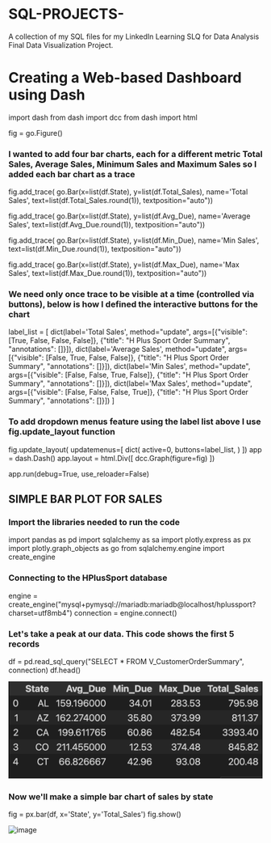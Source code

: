 # SQL-PROJECTS-
A collection of my SQL files for my LinkedIn Learning SLQ for Data Analysis Final Data Visualization Project.


# Creating a Web-based Dashboard using Dash
import dash
from dash import dcc
from dash import html

fig = go.Figure()

### I wanted to add four bar charts, each for a different metric Total Sales, Average Sales, Minimum Sales and Maximum Sales so I added each bar chart as a trace

fig.add_trace(
    go.Bar(x=list(df.State),
        y=list(df.Total_Sales),
        name='Total Sales',
        text=list(df.Total_Sales.round(1)),
           textposition="auto"))

fig.add_trace(
    go.Bar(x=list(df.State),
           y=list(df.Avg_Due),
           name='Average Sales',
           text=list(df.Avg_Due.round(1)),
           textposition="auto"))

fig.add_trace(
    go.Bar(x=list(df.State),
           y=list(df.Min_Due),
           name='Min Sales',
           text=list(df.Min_Due.round(1)),
           textposition="auto"))

fig.add_trace(
    go.Bar(x=list(df.State),
           y=list(df.Max_Due),
           name='Max Sales',
           text=list(df.Max_Due.round(1)),
           textposition="auto"))

### We need only once trace to be visible at a time (controlled via buttons), below is how I defined the interactive buttons for the chart

label_list = [
    dict(label='Total Sales',
          method="update",
        args=[{"visible": [True, False, False, False]},
               {"title": "H Plus Sport Order Summary",
                "annotations": []}]),
    dict(label='Average Sales',
         method="update",
         args=[{"visible": [False, True, False, False]},
               {"title": "H Plus Sport Order Summary",
               "annotations": []}]),
    dict(label='Min Sales',
          method="update",
        args=[{"visible": [False, False, True, False]},
               {"title": "H Plus Sport Order Summary",
                "annotations": []}]),
    dict(label='Max Sales',
         method="update",
         args=[{"visible": [False, False, False, True]},
               {"title": "H Plus Sport Order Summary",
               "annotations": []}])
]

### To add dropdown menus feature using the label list above I use fig.update_layout function  
  
fig.update_layout(
    updatemenus=[
        dict(
            active=0,
            buttons=label_list,
        )
    ])
app = dash.Dash()
app.layout = html.Div([
    dcc.Graph(figure=fig)
])

app.run(debug=True, use_reloader=False)

## SIMPLE BAR PLOT FOR SALES

### Import the libraries needed to run the code
import pandas as pd
import sqlalchemy as sa
import plotly.express as px
import plotly.graph_objects as go
from sqlalchemy.engine import create_engine

### Connecting to the HPlusSport database
engine = create_engine("mysql+pymysql://mariadb:mariadb@localhost/hplussport?charset=utf8mb4")
connection = engine.connect()

### Let's take a peak at our data. This code shows the first 5 records
df = pd.read_sql_query("SELECT * FROM V_CustomerOrderSummary",
                       connection)
df.head()

![Alt image](https://github.com/anjami-a/SQL-SALES-PROJECT-/blob/823f8e32f45525767516f0cf4c5dc87e3246e9ab/Screenshot%202025-04-20%20at%206.08.41%20AM.png)   

### Now we'll make a simple bar chart of sales by state
fig = px.bar(df, x='State', y='Total_Sales')
fig.show()

![image](https://github.com/user-attachments/assets/f71ebb60-dc32-4f9a-a6e5-fa87de914e54)


